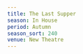 ```yaml
---
title: The Last Supper
season: In House
period: Autumn
season_sort: 240
venue: New Theatre
---
```



